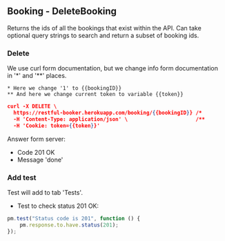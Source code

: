 ## Booking - DeleteBooking<br>
Returns the ids of all the bookings that exist within the API. Can take optional query strings to search and return a subset of booking ids.
### Delete
We use curl form documentation, but we change info form documentation in '*' and '**' places.
```
* Here we change '1' to {{bookingID}}
** And here we change current token to variable {{token}}
```
```json
curl -X DELETE \
  https://restful-booker.herokuapp.com/booking/{{bookingID}} /*
  -H 'Content-Type: application/json' \                      /**
  -H 'Cookie: token={{token}}'
```
Answer form server:
* Code 201 OK
* Message 'done'

### Add test<br>
Test will add to tab 'Tests'.

* Test to check status 201 OK:
```js
pm.test("Status code is 201", function () {
    pm.response.to.have.status(201);
});
```